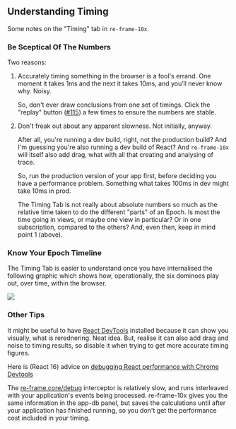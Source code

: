 ## Understanding Timing

Some notes on the "Timing" tab in `re-frame-10x`.

### Be Sceptical Of The Numbers

Two reasons:

1.  Accurately timing something in the browser is
    a fool's errand. One moment it takes 1ms and the next it 
    takes 10ms, and you’ll never know why. Noisy.

    So, don't ever draw conclusions from one set of timings.
    Click the "replay" button ([#115](https://github.com/Day8/re-frame-10x/issues/155)) 
    a few times to ensure the numbers are stable.
    
2.  Don't freak out about any apparent slowness. Not initially, anyway.

    After all, you're running a dev build, right, not the 
    production build?  And I'm guessing you're also 
    running a dev build of React? And `re-frame-10x`  will itself also add 
    drag, what with all that creating and analysing of trace.
    
    So, run the production version of your app first, before 
    deciding you have a performance problem. Something what 
    takes 100ms in dev might take 10ms in prod.
    
    The Timing Tab is not really about absolute numbers so 
    much as the relative time taken to do the different 
    "parts" of an Epoch. Is most the time going in views, or 
    maybe one view in particular? Or in 
    one subscription, compared to the others?
    And, even then, keep in mind point 1 (above). 
    
### Know Your Epoch Timeline

The Timing Tab is easier to understand once you have internalised the 
following graphic which shows how, operationally, the six dominoes play out, 
over time, within the browser.

<img src="https://raw.githubusercontent.com/Day8/re-frame/master/images/epoch.png">

### Other Tips

It might be useful to have [React DevTools](https://github.com/facebook/react-devtools)
installed because it can show you visually, what is rerednering. Neat idea. But, realise it 
can also add drag and noise to timing results, so disable it when trying to get more 
accurate timing figures.

Here is (React 16) advice on [debugging React performance with Chrome Devtools](https://building.calibreapp.com/debugging-react-performance-with-react-16-and-chrome-devtools-c90698a522ad) 

The [re-frame.core/debug](https://github.com/Day8/re-frame/blob/master/src/re_frame/std_interceptors.cljc) interceptor is relatively slow, and runs interleaved with your application's events being processed. re-frame-10x gives you the same information in the app-db panel, but saves the calculations until after your application has finished running, so you don't get the performance cost included in your timing.
